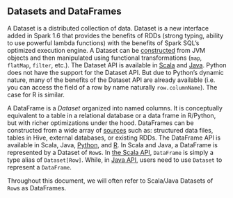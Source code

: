 ## Datasets and DataFrames

A Dataset is a distributed collection of data. Dataset is a new interface added in Spark 1.6 that provides the benefits of RDDs (strong typing, ability to use powerful lambda functions) with the benefits of Spark SQL’s optimized execution engine. A Dataset can be [constructed](https://spark.apache.org/docs/latest/sql-getting-started.html#creating-datasets) from JVM objects and then manipulated using functional transformations (`map`, `flatMap`, `filter`, etc.). The Dataset API is available in [Scala](https://spark.apache.org/docs/latest/api/scala/index.html#org.apache.spark.sql.Dataset) and [Java](https://spark.apache.org/docs/latest/api/java/index.html?org/apache/spark/sql/Dataset.html). Python does not have the support for the Dataset API. But due to Python’s dynamic nature, many of the benefits of the Dataset API are already available (i.e. you can access the field of a row by name naturally `row.columnName`). The case for R is similar.

A DataFrame is a *Dataset* organized into named columns. It is conceptually equivalent to a table in a relational database or a data frame in R/Python, but with richer optimizations under the hood. DataFrames can be constructed from a wide array of [sources](https://spark.apache.org/docs/latest/sql-data-sources.html) such as: structured data files, tables in Hive, external databases, or existing RDDs. The DataFrame API is available in Scala, Java, [Python](https://spark.apache.org/docs/latest/api/python/pyspark.sql.html#pyspark.sql.DataFrame), and [R](https://spark.apache.org/docs/latest/api/R/index.html). In Scala and Java, a DataFrame is represented by a Dataset of `Row`s. In [the Scala API](https://spark.apache.org/docs/latest/api/scala/index.html#org.apache.spark.sql.Dataset), `DataFrame` is simply a type alias of `Dataset[Row]`. While, in [Java API](https://spark.apache.org/docs/latest/api/java/index.html?org/apache/spark/sql/Dataset.html), users need to use `Dataset` to represent a `DataFrame`.

Throughout this document, we will often refer to Scala/Java Datasets of `Row`s as DataFrames.